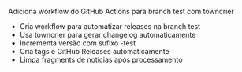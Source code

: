 Adiciona workflow do GitHub Actions para branch test com towncrier

- Cria workflow para automatizar releases na branch test
- Usa towncrier para gerar changelog automaticamente
- Incrementa versão com sufixo -test
- Cria tags e GitHub Releases automaticamente
- Limpa fragments de notícias após processamento 